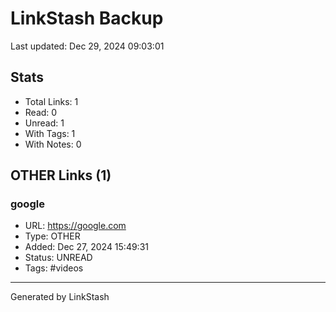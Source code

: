 # LinkStash Backup
Last updated: Dec 29, 2024 09:03:01

## Stats
- Total Links: 1
- Read: 0
- Unread: 1
- With Tags: 1
- With Notes: 0

## OTHER Links (1)

### google
- URL: https://google.com
- Type: OTHER
- Added: Dec 27, 2024 15:49:31
- Status: UNREAD
- Tags: #videos

---
Generated by LinkStash
